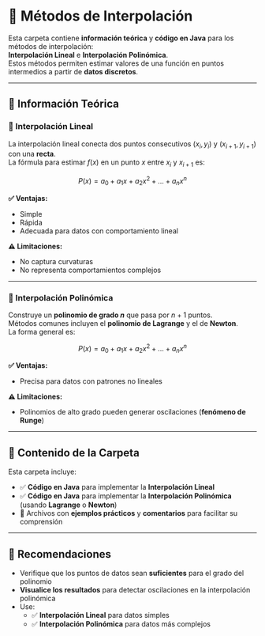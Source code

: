# 📂 Métodos de Interpolación

Esta carpeta contiene **información teórica** y **código en Java** para los métodos de interpolación:  
**Interpolación Lineal** e **Interpolación Polinómica**.  
Estos métodos permiten estimar valores de una función en puntos intermedios a partir de **datos discretos**.

---

## 📘 Información Teórica

### 🔹 Interpolación Lineal

La interpolación lineal conecta dos puntos consecutivos $(x_i, y_i)$ y $(x_{i+1}, y_{i+1})$ con una **recta**.  
La fórmula para estimar $f(x)$ en un punto $x$ entre $x_i$ y $x_{i+1}$ es:

$$
P(x) = a_0 + a_1 x + a_2 x^2 + \dots + a_n x^n
$$


**✅ Ventajas:**
- Simple
- Rápida
- Adecuada para datos con comportamiento lineal

**⚠️ Limitaciones:**
- No captura curvaturas
- No representa comportamientos complejos

---

### 🔹 Interpolación Polinómica

Construye un **polinomio de grado $n$** que pasa por $n+1$ puntos.  
Métodos comunes incluyen el **polinomio de Lagrange** y el de **Newton**.  
La forma general es:

$$
P(x) = a_0 + a_1 x + a_2 x^2 + \dots + a_n x^n
$$

**✅ Ventajas:**
- Precisa para datos con patrones no lineales

**⚠️ Limitaciones:**
- Polinomios de alto grado pueden generar oscilaciones (**fenómeno de Runge**)

---

## 📁 Contenido de la Carpeta

Esta carpeta incluye:

- ✅ **Código en Java** para implementar la **Interpolación Lineal**
- ✅ **Código en Java** para implementar la **Interpolación Polinómica** (usando **Lagrange** o **Newton**)
- 📎 Archivos con **ejemplos prácticos** y **comentarios** para facilitar su comprensión

---

## 🧠 Recomendaciones

- Verifique que los puntos de datos sean **suficientes** para el grado del polinomio
- **Visualice los resultados** para detectar oscilaciones en la interpolación polinómica
- Use:
  - ✅ **Interpolación Lineal** para datos simples  
  - ✅ **Interpolación Polinómica** para datos más complejos
